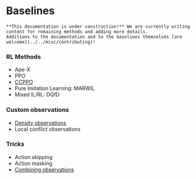 Baselines
===

```{note}
**This documentation is under construction!** We are currently writing content for remaining methods and adding more details.
Additions to the documentation and to the baselines themselves [are welcome](../../misc/contributing)!
```



### RL Methods

- Ape-X
- PPO
- [CCPPO](baselines/centralized_critic)
- Pure Imitation Learning: MARWIL
- Mixed IL/RL: DQfD 

### Custom observations

- [Density observations](baselines/global_density_obs)
- Local conflict observations

### Tricks

- Action skipping
- Action masking
- [Combining observations](baselines/combined_tree_local_conflict_obs)
